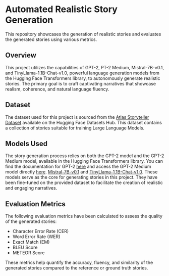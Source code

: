 

<body>

  <h1>Automated Realistic Story Generation</h1>

  <p>This repository showcases the generation of realistic stories and evaluates the generated stories using various metrics.</p>

  <h2>Overview</h2>

  <p>This project utilizes the capabilities of GPT-2, PT-2 Medium, Mistral-7B-v0.1, and TinyLlama-1.1B-Chat-v1.0, powerful language generation models from the Hugging Face Transformers library, to autonomously generate realistic stories. The primary goal is to craft captivating narratives that showcase realism, coherence, and natural language fluency.</p>

  <h2>Dataset</h2>

  <p>The dataset used for this project is sourced from the <a href="https://huggingface.co/datasets/AtlasUnified/atlas-storyteller?row=42">Atlas Storyteller Dataset</a> available on the Hugging Face Datasets Hub. This dataset contains a collection of stories suitable for training Large Language Models.</p>

  <h2>Models Used</h2>

  <p>The story generation process relies on both the GPT-2 model and the GPT-2 Medium model, available in the Hugging Face Transformers library. You can find the documentation for GPT-2 <a href="https://huggingface.co/docs/transformers/model_doc/gpt2">here</a> and access the GPT-2 Medium model directly <a href="https://huggingface.co/gpt2-medium">here</a>. <a href="https://huggingface.co/mistralai/Mistral-7B-v0.1">Mistral-7B-v0.1</a> and <a href="https://huggingface.co/TinyLlama/TinyLlama-1.1B-Chat-v1.0">TinyLlama-1.1B-Chat-v1.0</a>. These models serve as the core for generating stories in this project. They have been fine-tuned on the provided dataset to facilitate the creation of realistic and engaging narratives.</p>

  <h2>Evaluation Metrics</h2>

  <p>The following evaluation metrics have been calculated to assess the quality of the generated stories:</p>
  <ul>
    <li>Character Error Rate (CER)</li>
    <li>Word Error Rate (WER)</li>
    <li>Exact Match (EM)</li>
    <li>BLEU Score</li>
    <li>METEOR Score</li>
  </ul>

  <p>These metrics help quantify the accuracy, fluency, and similarity of the generated stories compared to the reference or ground truth stories.</p>

</body>


